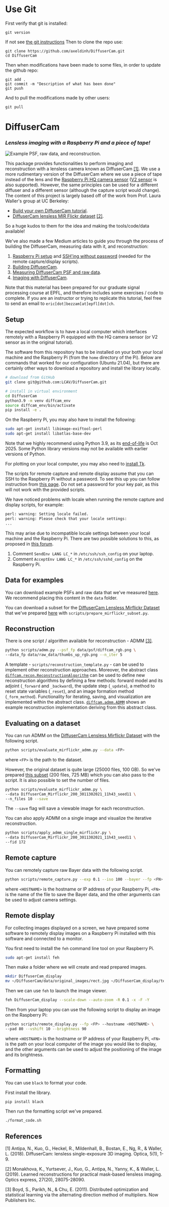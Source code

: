 # Use Git

First verify that git is installed:
```
git version
```
If not see [the git instructions](https://github.com/git-guides/install-git)
Then to clone the repo use:
```
git clone https://github.com/axeldinh/DiffuserCam.git
cd DiffuserCam
```
Then when modifications have been made to some files, in order to update the github repo:
```
git add .
git commit -m "Description of what has been done"
git push
```
And to pull the modifications made by other users:
```
git pull
```

# DiffuserCam

### _Lensless imaging with a Raspberry Pi and a piece of tape!_

![Example PSF, raw data, and reconstruction.](scripts/example_reconstruction.png)

This package provides functionalities to perform imaging and reconstruction
with a lensless camera known as DiffuserCam [[1]](#1). We use a more rudimentary
version of the DiffuserCam where we use a piece of tape instead of the lens and 
the [Raspberry Pi HQ camera sensor](https://www.raspberrypi.com/products/raspberry-pi-high-quality-camera)
([V2 sensor](https://www.raspberrypi.com/products/camera-module-v2/) is also
supported). However, the same principles can be used for a different diffuser 
and a different sensor (although the capture script would change). The content of 
this project is largely based off of the work from Prof. Laura Waller's group at
UC Berkeley:
- [Build your own DiffuserCam tutorial](https://waller-lab.github.io/DiffuserCam/tutorial).
- [DiffuserCam lensless MIR Flickr dataset](https://waller-lab.github.io/LenslessLearning/dataset.html) [[2]](#2).

So a huge kudos to them for the idea and making the tools/code/data available!

We've also made a few Medium articles to guide you through the process of
building the DiffuserCam, measuring data with it, and reconstruction:
1. [Raspberry Pi setup](https://medium.com/@bezzam/setting-up-a-raspberry-pi-without-a-monitor-headless-9a3c2337f329) and [SSH'ing without password](https://medium.com/@bezzam/headless-and-passwordless-interfacing-with-a-raspberry-pi-ssh-453dd75154c3) (needed for the remote capture/display scripts).
2. [Building DiffuserCam](https://medium.com/@bezzam/building-a-diffusercam-with-the-raspberry-hq-camera-cardboard-and-tape-896b6020aff6).
3. [Measuring DiffuserCam PSF and raw data](https://medium.com/@bezzam/measuring-a-diffusercam-psf-and-raw-data-b01ee29eda4).
4. [Imaging with DiffuserCam](https://medium.com/@bezzam/lensless-imaging-with-the-raspberry-pi-and-python-diffusercam-473e47662857).

Note that this material has been prepared for our graduate signal processing 
course at EPFL, and therefore includes some exercises / code to complete. If you
are an instructor or trying to replicate this tutorial, feel free to send an 
email to `eric[dot]bezzam[at]epfl[dot]ch`.

## Setup
The expected workflow is to have a local computer which interfaces remotely
with a Raspberry Pi equipped with the HQ camera sensor (or V2 sensor as in the 
original tutorial).

The software from this repository has to be installed on your both your local 
machine and the Raspberry Pi (from the `home` directory of the Pi). Below are
commands that worked for our configuration (Ubuntu 21.04), but there are 
certainly other ways to download a repository and install the library locally.
```bash
# download from GitHub
git clone git@github.com:LCAV/DiffuserCam.git

# install in virtual environment
cd DiffuserCam
python3.9 -m venv diffcam_env
source diffcam_env/bin/activate
pip install -e .
```

On the Raspberry Pi, you may also have to install the following:
```bash
sudo apt-get install libimage-exiftool-perl
sudo apt-get install libatlas-base-dev
```

Note that we highly recommend using Python 3.9, as its [end-of-life](https://endoflife.date/python) is Oct 2025. Some Python library versions may not be available with earlier versions of Python.

For plotting on your local computer, you may also need to [install Tk](https://stackoverflow.com/questions/5459444/tkinter-python-may-not-be-configured-for-tk).

The scripts for remote capture and remote display assume that you can SSH to the
Raspberry Pi without a password. To see this up you can follow instruction from
[this page](https://medium.com/@bezzam/headless-and-passwordless-interfacing-with-a-raspberry-pi-ssh-453dd75154c3).
Do not set a password for your key pair, as this will not work with the provided
scripts.

We have noticed problems with locale when running the remote capture and display
scripts, for example:
```bash
perl: warning: Setting locale failed.
perl: warning: Please check that your locale settings:
...
```
This may arise due to incompatible locale settings between your local machine 
and the Raspberry Pi. There are two possible solutions to this, as proposed in 
[this forum](https://forums.raspberrypi.com/viewtopic.php?t=11870).
1. Comment `SendEnv LANG LC_*` in `/etc/ssh/ssh_config` on your laptop.
2. Comment `AcceptEnv LANG LC_*` in `/etc/ssh/sshd_config` on the Raspberry
Pi.

## Data for examples

You can download example PSFs and raw data that we've measured [here](https://drive.switch.ch/index.php/s/NdgHlcDeHVDH5ww).
We recommend placing this content in the `data` folder.

You can download a subset for the [DiffuserCam Lensless Mirflickr Dataset](https://waller-lab.github.io/LenslessLearning/dataset.html)
that we've prepared [here](https://drive.switch.ch/index.php/s/vmAZzryGI8U8rcE)
with `scripts/prepare_mirflickr_subset.py`.

## Reconstruction

There is one script / algorithm available for reconstruction - ADMM [[3]](#3).
```bash
python scripts/admm.py --psf_fp data/psf/diffcam_rgb.png \
--data_fp data/raw_data/thumbs_up_rgb.png --n_iter 5
```

A template - `scripts/reconstruction_template.py` - can be used to implement
other reconstruction approaches. Moreover, the abstract class 
[`diffcam.recon.ReconstructionAlgorithm`](https://github.com/LCAV/DiffuserCam/blob/70936c1a1d0797b50190d978f8ece3edc7413650/diffcam/recon.py#L9)
can be used to define new reconstruction algorithms by defining a few methods:
forward model and its adjoint (`_forward` and `_backward`), the update step
(`_update`), a method to reset state variables (`_reset`), and an image
formation method (`_form_method`). Functionality for iterating, saving, and 
visualization are implemented within the abstract class. [`diffcam.admm.ADMM`](https://github.com/LCAV/DiffuserCam/blob/70936c1a1d0797b50190d978f8ece3edc7413650/diffcam/admm.py#L6)
shows an example reconstruction implementation deriving from this abstract 
class.

## Evaluating on a dataset

You can run ADMM on the [DiffuserCam Lensless Mirflickr Dataset](https://waller-lab.github.io/LenslessLearning/dataset.html)
with the following script.
```bash
python scripts/evaluate_mirflickr_admm.py --data <FP>
```
where `<FP>` is the path to the dataset.

However, the original dataset is quite large (25000 files, 100 GB). So we've 
prepared [this subset](https://drive.switch.ch/index.php/s/vmAZzryGI8U8rcE) (200
files, 725 MB) which you can also pass to the script. It is also possible to 
set the number of files.
```bash
python scripts/evaluate_mirflickr_admm.py \
--data DiffuserCam_Mirflickr_200_3011302021_11h43_seed11 \
--n_files 10 --save
```
The `--save` flag will save a viewable image for each reconstruction.

You can also apply ADMM on a single image and visualize the iterative 
reconstruction.
```bash
python scripts/apply_admm_single_mirflickr.py \
--data DiffuserCam_Mirflickr_200_3011302021_11h43_seed11 \
--fid 172
```

## Remote capture

You can remotely capture raw Bayer data with the following script.
```bash
python scripts/remote_capture.py --exp 0.1 --iso 100 --bayer --fp <FN> --hostname <HOSTNAME>
```
where `<HOSTNAME>` is the hostname or IP address of your Raspberry Pi, `<FN>` is
the name of the file to save the Bayer data, and the other arguments can be used
to adjust camera settings.

## Remote display

For collecting images displayed on a screen, we have prepared some software to
remotely display images on a Raspberry Pi installed with this software and
connected to a monitor.

You first need to install the `feh` command line tool on your Raspberry Pi.
```bash
sudo apt-get install feh
```

Then make a folder where we will create and read prepared images.
```bash
mkdir DiffuserCam_display
mv ~/DiffuserCam/data/original_images/rect.jpg ~/DiffuserCam_display/test.jpg
```

Then we can use `feh` to launch the image viewer.
```bash
feh DiffuserCam_display --scale-down --auto-zoom -R 0.1 -x -F -Y
```

Then from your laptop you can use the following script to display an image on
the Raspberry Pi:
```bash
python scripts/remote_display.py --fp <FP> --hostname <HOSTNAME> \
--pad 80 --vshift 10 --brightness 90
```
where `<HOSTNAME>` is the hostname or IP address of your Raspberry Pi, `<FN>` is
the path on your local computer of the image you would like to display, and the 
other arguments can be used to adjust the positioning of the image and its
brightness.

## Formatting
You can use `black` to format your code.

First install the library.
```bash
pip install black
```
Then run the formatting script we've prepared.
```bash
./format_code.sh
```

## References
<a id="1">[1]</a> 
Antipa, N., Kuo, G., Heckel, R., Mildenhall, B., Bostan, E., Ng, R., & Waller, L. (2018). DiffuserCam: lensless single-exposure 3D imaging. Optica, 5(1), 1-9.

<a id="2">[2]</a> 
Monakhova, K., Yurtsever, J., Kuo, G., Antipa, N., Yanny, K., & Waller, L. (2019). Learned reconstructions for practical mask-based lensless imaging. Optics express, 27(20), 28075-28090.

<a id="3">[3]</a> 
Boyd, S., Parikh, N., & Chu, E. (2011). Distributed optimization and statistical learning via the alternating direction method of multipliers. Now Publishers Inc.
